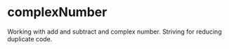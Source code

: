 # complexNumber
Working with add and subtract and complex number. Striving for reducing duplicate code.
